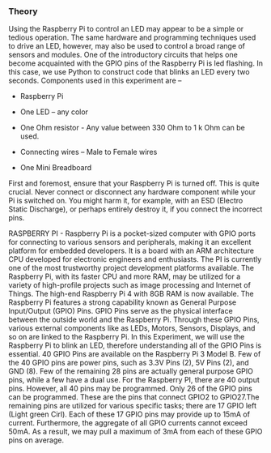 ### Theory
Using the Raspberry Pi to control an LED may appear to be a simple or tedious operation. The same hardware and programming techniques used to drive an LED, however, may also be used to control a broad range of sensors and modules. One of the introductory circuits that helps one become acquainted with the GPIO pins of the Raspberry Pi is led flashing. In this case, we use Python to construct code that blinks an LED every two seconds.
Components used in this experiment are – 

* Raspberry Pi

* One LED – any color

* One Ohm resistor - Any value between 330 
Ohm to 1 k Ohm can be used.

* Connecting wires – Male to Female wires

* One Mini Breadboard


First and foremost, ensure that your Raspberry Pi is turned off. This is quite crucial. Never connect or disconnect any hardware component while your Pi is switched on. You might harm it, for example, with an ESD (Electro Static Discharge), or perhaps entirely destroy it, if you connect the incorrect pins.






RASPBERRY PI - Raspberry Pi is a pocket-sized computer with GPIO ports for connecting to various sensors and peripherals, making it an excellent platform for embedded developers. It is a board with an ARM architecture CPU developed for electronic engineers and enthusiasts. The PI is currently one of the most trustworthy project development platforms available. The Raspberry Pi, with its faster CPU and more RAM, may be utilized for a variety of high-profile projects such as image processing and Internet of Things. The high-end Raspberry Pi 4 with 8GB RAM is now available. 
The Raspberry Pi features a strong capability known as General Purpose Input/Output (GPIO) Pins. GPIO Pins serve as the physical interface between the outside world and the Raspberry Pi. Through these GPIO Pins, various external components like as LEDs, Motors, Sensors, Displays, and so on are linked to the Raspberry Pi. In this Experiment, we will use the Raspberry Pi to blink an LED, therefore understanding all of the GPIO Pins is essential.
40 GPIO Pins are available on the Raspberry Pi 3 Model B. Few of the 40 GPIO pins are power pins, such as 3.3V Pins (2), 5V Pins (2), and GND (8). Few of the remaining 28 pins are actually general purpose GPIO pins, while a few have a dual use. For the Raspberry PI, there are 40 output pins. However, all 40 pins may be programmed. Only 26 of the GPIO pins can be programmed. These are the pins that connect GPIO2 to GPIO27.The remaining pins are utilized for various specific tasks; there are 17 GPIO left (Light green Cirl). Each of these 17 GPIO pins may provide up to 15mA of current. Furthermore, the aggregate of all GPIO currents cannot exceed 50mA. As a result, we may pull a maximum of 3mA from each of these GPIO pins on average.
